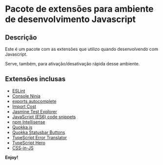 # Pacote de extensões para ambiente de desenvolvimento Javascript

## Descrição

Este é um pacote com as extensões que utilizo quando desenvolvendo com Javascript.

Serve, também, para ativação/desativação rápida desse ambiente.

## Extensões inclusas

* [ESLint](https://marketplace.visualstudio.com/items?itemName=dbaeumer.vscode-eslint)
* [Console Ninja](https://marketplace.visualstudio.com/items?itemName=WallabyJs.console-ninja)
* [exports autocomplete](https://marketplace.visualstudio.com/items?itemName=capaj.vscode-exports-autocomplete)
* [Import Cost](https://marketplace.visualstudio.com/items?itemName=wix.vscode-import-cost)
* [Jasmine Test Explorer](https://marketplace.visualstudio.com/items?itemName=hbenl.vscode-jasmine-test-adapter)
* [JavaScript (ES6) code snippets](https://marketplace.visualstudio.com/items?itemName=xabikos.JavaScriptSnippets)
* [npm Intellisense](https://marketplace.visualstudio.com/items?itemName=christian-kohler.npm-intellisense)
* [Quokka.js](https://marketplace.visualstudio.com/items?itemName=WallabyJs.quokka-vscode)
* [Quokka Statusbar Buttons](https://marketplace.visualstudio.com/items?itemName=sketchbuch.vsc-quokka-statusbar)
* [TypeScript Error Translator](https://marketplace.visualstudio.com/items?itemName=mattpocock.ts-error-translator)
* [TypeScript Hero](https://marketplace.visualstudio.com/items?itemName=rbbit.typescript-hero)
* [CSS-in-JS](https://marketplace.visualstudio.com/items?itemName=paulmolluzzo.convert-css-in-js)

**Enjoy!**
